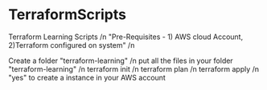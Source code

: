 # TerraformScripts
Terraform Learning Scripts  /n
"Pre-Requisites - 1) AWS cloud Account, 2)Terraform configured on system"  /n

Create a folder "terraform-learning" /n
put all the files in your folder "terraform-learning"  /n
terraform init  /n
terraform plan  /n
terraform apply  /n
"yes" to create a instance in your AWS account

